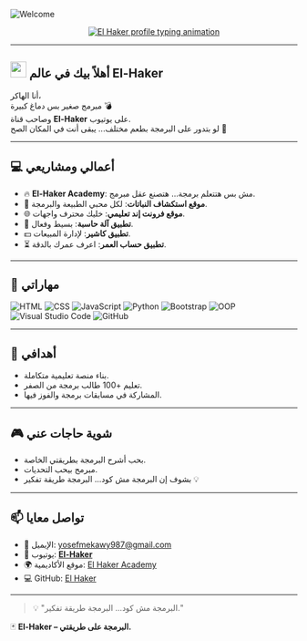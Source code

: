 ![Welcome](https://capsule-render.vercel.app/api?type=waving&color=gradient&height=200&section=header&text=Welcome%20to%20El%20Haker%27s%20World!&fontSize=40&fontAlignY=35&desc=Powered%20by%20El_Haker&descAlignY=60)

<!-- Typing SVG by DenverCoder1 - https://github.com/DenverCoder1/readme-typing-svg -->
<p align="center">
  <a href="https://github.com/YousefMekawy">
    <img src="https://readme-typing-svg.herokuapp.com?font=Fira+Code&size=22&pause=1000&color=00F7FF&center=true&vCenter=true&width=550&lines=👋+My+name+is+El-Haker;💻+I+am+a+frontend+developer;🚀+أهلاً+بيك+في+عالمي+El-Haker;🔥+متنساش+تتابع+El-Haker+🎥" alt="El Haker profile typing animation" />
  </a>
</p>

---

## <img src="https://media.giphy.com/media/hvRJCLFzcasrR4ia7z/giphy.gif" width="28"> أهلاً بيك في عالم El-Haker

أنا الهاكر،  
مبرمج صغير بس دماغ كبيرة 💣  
وصاحب قناة **El-Haker** على يوتيوب.  
لو بتدور على البرمجة بطعم مختلف... يبقى أنت في المكان الصح 🎯

---

## 💻 أعمالي ومشاريعي

- 🔥 **El-Haker Academy**: مش بس هتتعلم برمجة… هتصنع عقل مبرمج.
- 🌱 **موقع استكشاف النباتات**: لكل محبي الطبيعة والبرمجة.
- 🌐 **موقع فرونت إند تعليمي**: خليك محترف واجهات.
- 🧮 **تطبيق آلة حاسبة**: بسيط وفعال.
- 💵 **تطبيق كاشير**: لإدارة المبيعات.
- ⏳ **تطبيق حساب العمر**: اعرف عمرك بالدقة.

---

## 🧠 مهاراتي

![HTML](https://img.shields.io/badge/HTML5-E34F26?style=flat&logo=html5&logoColor=white)
![CSS](https://img.shields.io/badge/CSS3-1572B6?style=flat&logo=css3&logoColor=white)
![JavaScript](https://img.shields.io/badge/JavaScript-F7DF1E?style=flat&logo=javascript&logoColor=black)
![Python](https://img.shields.io/badge/Python-3776AB?style=flat&logo=python&logoColor=white)
![Bootstrap](https://img.shields.io/badge/Bootstrap-7952B3?style=flat&logo=bootstrap&logoColor=white)
![OOP](https://img.shields.io/badge/OOP-blue)
![Visual Studio Code](https://img.shields.io/badge/-Visual%20Studio%20Code-05122A?style=flat&logo=visual-studio-code&logoColor=007ACC)
![GitHub](https://img.shields.io/badge/GitHub-181717?style=flat&logo=github&logoColor=white)

---

## 🎯 أهدافي

- بناء منصة تعليمية متكاملة.
- تعليم +100 طالب برمجة من الصفر.
- المشاركة في مسابقات برمجة والفوز فيها.

---

## 🎮 شوية حاجات عني

- بحب أشرح البرمجة بطريقتي الخاصة.
- مبرمج بيحب التحديات.
- بشوف إن البرمجة مش كود... البرمجة طريقة تفكير 💡

---

## 📫 تواصل معايا

- 📧 الإيميل: yosefmekawy987@gmail.com  
- 🎥 يوتيوب: [**El-Haker**](https://www.youtube.com/@El_Haker-u2n)
- 🌍 موقع الأكاديمية: [El Haker Academy](https://el-haker-1.github.io/El-Haker-Academy/)
- 💻 GitHub: [El Haker](https://github.com/El-Hake-1)

---

> 💡 "البرمجة مش كود... البرمجة طريقة تفكير."

🃏 **El-Haker – البرمجة على طريقتي.**
